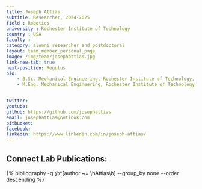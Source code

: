 ```yaml
---
title: Joseph Attias
subtitle: Researcher, 2024-2025
field : Robotics
university : Rochester Institute of Technology
country : USA
faculty : 
category: alumni_researcher_and_postdoctoral
layout: team_member_personal_page
image: /img/team/josephattias.jpg
link-new-tab: true
next-position: Regulus
bio:
    - B.Sc. Mechanical Engineering, Rochester Institute of Technology, 2024
    - M.Eng. Mechanical Engineering, Rochester Institute of Technology, 2024


twitter: 
youtube: 
github: https://github.com/josephattias
email: josephattias@outlook.com
bitbucket: 
facebook: 
linkedin: https://www.linkedin.com/in/joseph-attias/
---
```


## Connect Lab Publications: 

 {% bibliography -q @*[author ~= \bAttias\b] --group_by none --order descending %}

